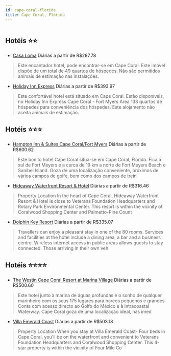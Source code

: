 ```yaml
---
id: cape-coral-florida
title: Cape Coral, Flórida
---
```


<center><img src="https://photos.hotelbeds.com/giata/29/292747/292747a_hb_a_001.jpg" alt="" /></center>


## Hotéis ⭐️⭐️

-    [Casa Loma](https://www.hurb.com/aud/https://www.hurb.com/hoteis/cape-coral/casa-loma-JNP-JP191063?cmp=18055) Diárias a partir de R$287.78
   > Este encantador hotel, pode encontrar-se em Cape Coral. Este imóvel dispõe de um total de 49 quartos de hóspedes. Não são permitidos animais de estimação nas instalações. 
-    [Holiday Inn Express](https://www.hurb.com/aud/https://www.hurb.com/hoteis/cape-coral/holiday-inn-express-JNP-JP779458?cmp=18055) Diárias a partir de R$393.97
   > Este confortável hotel está situado em Cape Coral. Estão disponíveis, no Holiday Inn Express Cape Coral - Fort Myers Area 138 quartos de hóspedes para conveniência dos hóspedes. Este alojamento não aceita animais de estimação. 

## Hotéis ⭐️⭐️⭐️

-    [Hampton Inn & Suites Cape Coral/Fort Myers](https://www.hurb.com/aud/https://www.hurb.com/hoteis/cape-coral/hampton-inn-suites-cape-coral-fort-myers-JNP-JP104404?cmp=18055) Diárias a partir de R$600.62
   > Este bonito hotel Cape Coral situa-se em Cape Coral, Florida. Fica a sul de Fort Meyers e a cerca de 19 km a norte de Fort Meyers Beach e Sanibel Island. Goza de uma localização conveniente, próximos de vários campos de golfe, bem como dos campos de trein
-    [Hideaway Waterfront Resort & Hotel](https://www.hurb.com/aud/https://www.hurb.com/hoteis/cape-coral/hideaway-waterfront-resort-hotel-JNP-JP104408?cmp=18055) Diárias a partir de R$316.46
   > Property Location In the heart of Cape Coral, Hideaway Waterfront Resort &amp; Hotel is close to Veterans Foundation Headquarters and Rotary Park Environmental Center. This resort is within the vicinity of Coralwood Shopping Center and Palmetto-Pine Count
-    [Dolphin Key Resort](https://www.hurb.com/aud/https://www.hurb.com/hoteis/cape-coral/dolphin-key-resort-JNP-JP822481?cmp=18055) Diárias a partir de R$335.07
   > Travellers can enjoy a pleasant stay in one of the 80 rooms. Services and facilities at the hotel include a dining area, a bar and a business centre. Wireless internet access in public areas allows guests to stay connected. Those arriving in their own veh

## Hotéis ⭐️⭐️⭐️⭐️

-    [The Westin Cape Coral Resort at Marina Village](https://www.hurb.com/aud/https://www.hurb.com/hoteis/cape-coral/the-westin-cape-coral-resort-at-marina-village-JNP-JP021417?cmp=18055) Diárias a partir de R$500.60
   > Este hotel junto à marina de águas profundas é o sonho de qualquer marinheiro com os seus 175 lugares para barcos pequenos e grandes. Conta com acesso directo ao Golfo do México e à Intracoastal Waterway. Cape Coral goza de uma localização ideal, nas imed
-    [Villa Emerald Coast](https://www.hurb.com/aud/https://www.hurb.com/hoteis/cape-coral/villa-emerald-coast-JNP-JP941702?cmp=18055) Diárias a partir de R$503.18
   > Property Location When you stay at Villa Emerald Coast- Four beds in Cape Coral, you&apos;ll be on the waterfront and convenient to Veterans Foundation Headquarters and Coralwood Shopping Center. This 4-star property is within the vicinity of Four Mile Co
